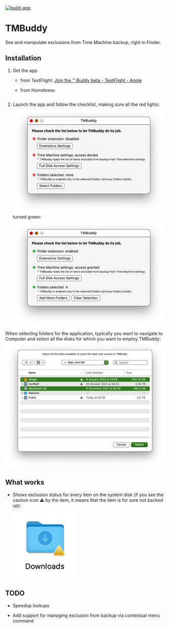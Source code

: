 [![build-app](https://github.com/grigorye/TMBuddy/actions/workflows/build-app.yml/badge.svg)](https://github.com/grigorye/TMBuddy/actions/workflows/build-app.yml)

# TMBuddy

See and manipulate exclusions from Time Machine backup, right in Finder.

## Installation

1. Get the app
   
   - from TestFlight:
     [Join the ™ Buddy beta - TestFlight - Apple](https://testflight.apple.com/join/gQCBR8p7)
   
   - from Homebrew:
     ```brew install grigorye/tools/time-machine-buddy
     ```

2. Launch the app and follow the checklist, making sure all the red lights:
   ![Checklist-Red.png](.Images/Checklist-Red.png)
   turned green:
   ![Checklist-Green.png](.Images/Checklist-Green.png)

When selecting folders for the application, typically you want to navigate to Computer and select all the disks for which you want to employ TMBuddy:
![](.Images/Disk-Selection.png)

## What works

- Shows exclusion status for every item on the system disk (if you see the caution icon ⚠️ by the item, it means that the item is for sure not backed up):
  
  ![](.Images/Finder-Badge-On-Icon.png)

## TODO

- Speedup lookups

- Add support for managing exclusion from backup via contextual menu command
